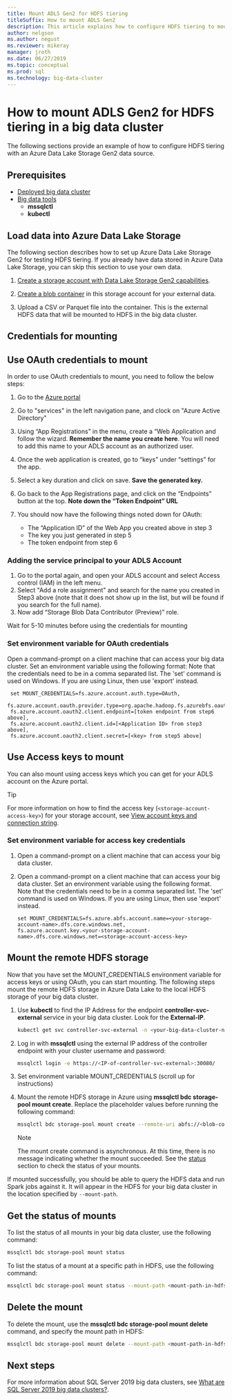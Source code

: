 ```yaml
---
title: Mount ADLS Gen2 for HDFS tiering
titleSuffix: How to mount ADLS Gen2
description: This article explains how to configure HDFS tiering to mount an external Azure Data Lake Storage file system into HDFS on a SQL Server 2019 big data cluster (preview).
author: nelgson
ms.author: negust
ms.reviewer: mikeray
manager: jroth
ms.date: 06/27/2019
ms.topic: conceptual
ms.prod: sql
ms.technology: big-data-cluster
---
```


# How to mount ADLS Gen2 for HDFS tiering in a big data cluster

The following sections provide an example of how to configure HDFS tiering with an Azure Data Lake Storage Gen2 data source.

## Prerequisites

- [Deployed big data cluster](deployment-guidance.md)
- [Big data tools](deploy-big-data-tools.md)
  - **mssqlctl**
  - **kubectl**

## <a id="load"></a> Load data into Azure Data Lake Storage

The following section describes how to set up Azure Data Lake Storage Gen2 for testing HDFS tiering. If you already have data stored in Azure Data Lake Storage, you can skip this section to use your own data.

1. [Create a storage account with Data Lake Storage Gen2 capabilities](https://docs.microsoft.com/azure/storage/blobs/data-lake-storage-quickstart-create-account).

1. [Create a blob container](https://docs.microsoft.com/azure/storage/blobs/storage-quickstart-blobs-portal) in this storage account for your external data.

1. Upload a CSV or Parquet file into the container. This is the external HDFS data that will be mounted to HDFS in the big data cluster.

## Credentials for mounting

## Use OAuth credentials to mount

In order to use OAuth credentials to mount, you need to follow the below steps:

1. Go to the [Azure portal](https://portal.azure.com)
1. Go to "services" in the left navigation pane, and clock on "Azure Active Directory"
1. Using “App Registrations” in the menu, create a “Web Application and follow the wizard. **Remember the name you create here**. You will need to add this name to your ADLS account as an authorized user.
1. Once the web application is created, go to “keys” under “settings” for the app.
1. Select a key duration and click on save. **Save the generated key.**
1. 	Go back to the App Registrations page, and click on the “Endpoints” button at the top. **Note down the “Token Endpoint” URL**
1. You should now have the following things noted down for OAuth:

    - The “Application ID” of the Web App you created above in step 3
    - The key you just generated in step 5
    - The token endpoint from step 6

### Adding the service principal to your ADLS Account

1. Go to the portal again, and open your ADLS account and select Access control (IAM) in the left menu.
1. Select "Add a role assignment" and search for the name you created in Step3 above (note that it does not show up in the list, but will be found if you search for the full name).
1. Now add “Storage Blob Data Contributor (Preview)” role.

Wait for 5-10 minutes before using the credentials for mounting

### Set environment variable for OAuth credentials

Open a command-prompt on a client machine that can access your big data cluster. Set an environment variable using the following format:
Note that the credentials need to be in a comma separated list. The 'set' command is used on Windows. If you are using Linux, then use 'export' instead.

   ```text
	set MOUNT_CREDENTIALS=fs.azure.account.auth.type=OAuth,
	fs.azure.account.oauth.provider.type=org.apache.hadoop.fs.azurebfs.oauth2.ClientCredsTokenProvider,
	fs.azure.account.oauth2.client.endpoint=[token endpoint from step6 above],
	fs.azure.account.oauth2.client.id=[<Application ID> from step3 above],
	fs.azure.account.oauth2.client.secret=[<key> from step5 above]
   ```

## Use Access keys to mount

You can also mount using access keys which you can get for your ADLS account on the Azure portal.

 > [!TIP]
   > For more information on how to find the access key (`<storage-account-access-key>`) for your storage account, see [View account keys and connection string](/azure/storage/common/storage-account-manage#view-account-keys-and-connection-string).

### Set environment variable for access key credentials

1. Open a command-prompt on a client machine that can access your big data cluster.

1. Open a command-prompt on a client machine that can access your big data cluster. Set an environment variable using the following format. Note that the credentials need to be in a comma separated list. The 'set' command is used on Windows. If you are using Linux, then use 'export' instead.

   ```text
   set MOUNT_CREDENTIALS=fs.azure.abfs.account.name=<your-storage-account-name>.dfs.core.windows.net,
   fs.azure.account.key.<your-storage-account-name>.dfs.core.windows.net=<storage-account-access-key>
   ```

## <a id="mount"></a> Mount the remote HDFS storage

Now that you have set the MOUNT_CREDENTIALS environment variable for access keys or using OAuth, you can start mounting. The following steps mount the remote HDFS storage in Azure Data Lake to the local HDFS storage of your big data cluster.

1. Use **kubectl** to find the IP Address for the endpoint **controller-svc-external** service in your big data cluster. Look for the **External-IP**.

   ```bash
   kubectl get svc controller-svc-external -n <your-big-data-cluster-name>
   ```

1. Log in with **mssqlctl** using the external IP address of the controller endpoint with your cluster username and password:

   ```bash
   mssqlctl login -e https://<IP-of-controller-svc-external>:30080/
   ```
1. Set environment variable MOUNT_CREDENTIALS (scroll up for instructions)

1. Mount the remote HDFS storage in Azure using **mssqlctl bdc storage-pool mount create**. Replace the placeholder values before running the following command:

   ```bash
   mssqlctl bdc storage-pool mount create --remote-uri abfs://<blob-container-name>@<storage-account-name>.dfs.core.windows.net/ --mount-path /mounts/<mount-name>
   ```

   > [!NOTE]
   > The mount create command is asynchronous. At this time, there is no message indicating whether the mount succeeded. See the [status](#status) section to check the status of your mounts.

If mounted successfully, you should be able to query the HDFS data and run Spark jobs against it. It will appear in the HDFS for your big data cluster in the location specified by `--mount-path`.

## <a id="status"></a> Get the status of mounts

To list the status of all mounts in your big data cluster, use the following command:

```bash
mssqlctl bdc storage-pool mount status
```

To list the status of a mount at a specific path in HDFS, use the following command:

```bash
mssqlctl bdc storage-pool mount status --mount-path <mount-path-in-hdfs>
```

## <a id="delete"></a> Delete the mount

To delete the mount, use the **mssqlctl bdc storage-pool mount delete** command, and specify the mount path in HDFS:

```bash
mssqlctl bdc storage-pool mount delete --mount-path <mount-path-in-hdfs>
```

## Next steps

For more information about SQL Server 2019 big data clusters, see [What are SQL Server 2019 big data clusters?](big-data-cluster-overview.md).
